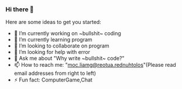 ### Hi there 👋

Here are some ideas to get you started:

- 🔭 I’m currently working on ~bullshit~ coding
- 🌱 I’m currently learning program
- 👯 I’m looking to collaborate on program
- 🤔 I’m looking for help with error
- 💬 Ask me about "Why write ~bullshit~ code?"
- 📫 How to reach me: "moc.liamg@reotua.rednuhtolos"(Please read email addresses from right to left)
- ⚡ Fun fact: ComputerGame,Chat
